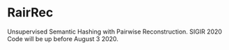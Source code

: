 # RairRec
Unsupervised Semantic Hashing with Pairwise Reconstruction. SIGIR 2020 <br>
Code will be up before August 3 2020.
